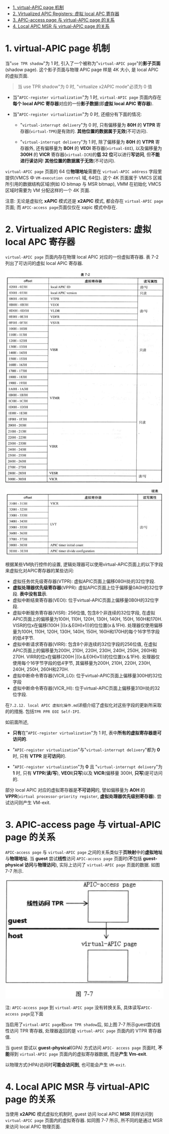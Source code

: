 
<!-- @import "[TOC]" {cmd="toc" depthFrom=1 depthTo=6 orderedList=false} -->

<!-- code_chunk_output -->

- [1. virtual-APIC page 机制](#1-virtual-apic-page-机制)
- [2. Virtualized APIC Registers: 虚拟 local APC 寄存器](#2-virtualized-apic-registers-虚拟-local-apc-寄存器)
- [3. APIC-access page 与 virtual-APIC page 的关系](#3-apic-access-page-与-virtual-apic-page-的关系)
- [4. Local APIC MSR 与 virtual-APIC page 的关系](#4-local-apic-msr-与-virtual-apic-page-的关系)

<!-- /code_chunk_output -->

# 1. virtual-APIC page 机制

当"`use TPR shadow`"为 1 时, 引入了一个被称为"`virtual-APIC page`"的**影子页面**(shadow page). 这个影子页面与物理 APIC page 样是 4K 大小, 是 local APIC 的虚拟页面. 

> 当  use TPR shadow"为 0 时, "virtualize x2APIC mode"必须为 0 值

* 当"`APIC-register virtualization`"为 1 时, `virtual-APIC page` 页面内存在**每个 local APIC 寄存器**对应的一份**影子数据**(即**虚拟 local APIC 寄存器**).

* 当"`APIC-register virtualization`"为 0 时, 还细分有下面的情况: 

    * "`virtual-interrupt delivery`"为 0 时, 只有偏移量为 **80H** 的 **VTPR** 寄存器(`virtual-TPR`)是有效的. **其他位置的数据属于无效**(不可访问). 

    * "`virtual-interrupt delivery`"为 1 时, 除了偏移量为 **80H** 的 **VTPR** 寄存器外, 还有偏移量为 **BOH** 的 **VEOI** 寄存器(`virtual-EOI`), 以及偏移量为 **300H** 的 **VICR** 寄存器(`virtual-ICR`)的**低 32 位**可以进行**写访问**, 但**不能进行读访问**! **其他位置的数据属于无效**(不可访问). 

`virtual-APIC page` 页面的 64 位**物理地址**需要在 `virtual-APIC address` 字段里提供(VMCS 中 `VM-execution control` 域, 64位). 这个 4K 页面属于 VMCS 区城所引用的数据结构区域(例如 IO bitmap 与 MSR  bitmap), VMM 在初始化 VMCS 区域时需要为 VM 分配这样的一个 4K 页面. 

注意: 无论是虚拟化 **xAPIC** 模式还是 **x2APIC** 模式, 都会存在 `virtual-APIC page` 页面; 而 `APIC-access page`页面仅仅在 xapic 模式中存在.

# 2. Virtualized APIC Registers: 虚拟 local APC 寄存器

`virtual-APIC page` 页面内存在物理 local APIC 对应的一份虚拟寄存器. 表 7-2 列出了可访问的虚拟 local APIC 寄存器.

![2021-01-11-23-42-13.png](./images/2021-01-11-23-42-13.png)

![2021-01-11-23-42-45.png](./images/2021-01-11-23-42-45.png)

根据某些VM执行控件的设置, 逻辑处理器可以使用virtual-APIC页面上的以下字段来虚拟化对APIC寄存器的某些访问: 

* 虚拟任务优先级寄存器(VTPR): 虚拟APIC页面上偏移080H处的32位字段. 
* **虚拟处理器优先级寄存器**(VPPR): 虚拟APIC页面上位于偏移量0A0H的32位字段. **表中没有显示**.
* 虚拟中断结束寄存器(VEOI): 位于virtual-APIC页面上偏移量0B0H的32位字段. 
* 虚拟中断服务寄存器(VISR): 256位值, 包含8个非连续的32位字段, 在虚拟APIC页面上的偏移量为100H, 110H, 120H, 130H, 140H, 150H, 160H和170H.  VISR的位x在偏移(100H |((x＆E0H)»1))的位位置(x＆1FH). 处理器仅使用偏移量为100H, 110H, 120H, 130H, 140H, 150H, 160H和170H的每个16字节字段的低4字节. 
* 虚拟中断请求寄存器(VIRR): 包含8个非连续的32位字段的256位值, 在虚拟APIC页面上的偏移量为200H, 210H, 220H, 230H, 240H, 250H, 260H和270H.  VIRR的位x在偏移(200H |((x＆E0H)»1))的位位置(x＆1FH). 处理器仅使用每个16字节字段的低4字节, 其偏移量为200H, 210H, 220H, 230H, 240H, 250H, 260H和270H. 
* 虚拟中断命令寄存器(VICR_LO): 位于virtual-APIC页面上偏移量300H的32位字段
* 虚拟中断命令寄存器(VICR_HI): 位于virtual-APIC页面上偏移量310H处的32位字段. 

在`7.2.12. local APIC 虚拟化操作.md`详细介绍了虚拟化对这些字段的更新所采取的的措施. 包括`TPR PPR EOI Self-IPI`.

如前面所述, 

* **只有**在"`APIC-register virtualization`"为 1 时, 表中**所有的虚拟寄存器是可访问的**. 

* "`APIC-register virtualization`"与"`virtual-interrupt delivery`"都为 **0** 时, 只有 **VTPR** 是**可访问**的. 

* "`APIC-register virtualization`"为 **0** 且 "`virtual-interrupt delivery`"为 **1** 时, 只有 **VTPR**(**读/写**), **VEOI**(**只写**)以及 **VICR**(偏移量 300H, **只写**)是可访问的. 

部分 local APIC 对应的虚拟寄存器是**不可访问**的, 譬如偏移量为 **AOH** 的 **VPPR**(`virtual processor-priority register`, **虚拟处理器优先级别寄存器**). 尝试访问则产生 VM-exit. 

# 3. APIC-access page 与 virtual-APIC page 的关系

`APIC-access page` 与 `virtual-APIC page` 之间的关系类似于**页映射**中的**虚拟地址**与**物理地址**. 当 **guest** 尝试**线性**访问 `APIC-access page` 页面时(**不**包括 **guest-physical 访问**与**物理访问**), 实际上访问了 `virtual-APIC page` 页面的数据. 如图 7-7 所示. 

![2021-01-03-13-49-02.png](./images/2021-01-03-13-49-02.png)

注: `APIC-access page` 到 `virtual-APIC page` 没有转换关系, 具体读写`APIC-access page`见下面

当启用了`virtual-APIC page`和`use TPR shadow`后, 如上图 7-7 所示guest尝试线性访问 TPR 寄存器, 处理器返回的是 `virtual-APIC page` 页面内的 VTPR 寄存器值.

当 guest 尝试以 **guest-physical**(GPA) 方式访问 `APIC- access page` 页面时, **不能**得到 `virtual-APIC page` 页面内的虚拟寄存器数据, 而是**产生 Vm-exit**. 

以物理方式(HPA)访间时**可能会访问到**, 也可能会产生 `VM-exit`.

# 4. Local APIC MSR 与 virtual-APIC page 的关系

当使用 **x2APIC** 模式虚拟化机制时, guest 访问 local APIC **MSR** 同样访问到 `virtual-APIC page` 页面内的虚拟寄存器. 如同图 7-7 所示, 所不同的是通过 MSR 来访问 local APIC 物理页面. 